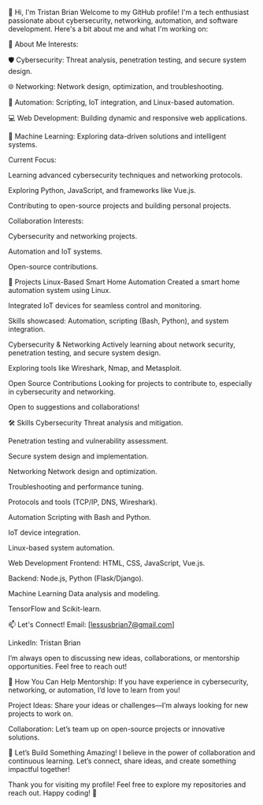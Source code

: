 👋 Hi, I'm Tristan Brian
Welcome to my GitHub profile! I'm a tech enthusiast passionate about cybersecurity, networking, automation, and software development. Here's a bit about me and what I'm working on:

🌟 About Me
Interests:

🛡️ Cybersecurity: Threat analysis, penetration testing, and secure system design.

🌐 Networking: Network design, optimization, and troubleshooting.

🤖 Automation: Scripting, IoT integration, and Linux-based automation.

💻 Web Development: Building dynamic and responsive web applications.

🤖 Machine Learning: Exploring data-driven solutions and intelligent systems.

Current Focus:

Learning advanced cybersecurity techniques and networking protocols.

Exploring Python, JavaScript, and frameworks like Vue.js.

Contributing to open-source projects and building personal projects.

Collaboration Interests:

Cybersecurity and networking projects.

Automation and IoT systems.

Open-source contributions.

🚀 Projects
Linux-Based Smart Home Automation
Created a smart home automation system using Linux.

Integrated IoT devices for seamless control and monitoring.

Skills showcased: Automation, scripting (Bash, Python), and system integration.

Cybersecurity & Networking
Actively learning about network security, penetration testing, and secure system design.

Exploring tools like Wireshark, Nmap, and Metasploit.

Open Source Contributions
Looking for projects to contribute to, especially in cybersecurity and networking.

Open to suggestions and collaborations!

🛠️ Skills
Cybersecurity
Threat analysis and mitigation.

Penetration testing and vulnerability assessment.

Secure system design and implementation.

Networking
Network design and optimization.

Troubleshooting and performance tuning.

Protocols and tools (TCP/IP, DNS, Wireshark).

Automation
Scripting with Bash and Python.

IoT device integration.

Linux-based system automation.

Web Development
Frontend: HTML, CSS, JavaScript, Vue.js.

Backend: Node.js, Python (Flask/Django).

Machine Learning
Data analysis and modeling.

TensorFlow and Scikit-learn.

📫 Let's Connect!
Email: [lessusbrian7@gmail.com]

LinkedIn: Tristan Brian

I’m always open to discussing new ideas, collaborations, or mentorship opportunities. Feel free to reach out!

🤝 How You Can Help
Mentorship: If you have experience in cybersecurity, networking, or automation, I’d love to learn from you!

Project Ideas: Share your ideas or challenges—I’m always looking for new projects to work on.

Collaboration: Let’s team up on open-source projects or innovative solutions.

🎉 Let’s Build Something Amazing!
I believe in the power of collaboration and continuous learning. Let’s connect, share ideas, and create something impactful together!

Thank you for visiting my profile! Feel free to explore my repositories and reach out. Happy coding! 🚀
